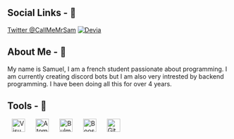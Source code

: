 ## Social Links - 🔗

[Twitter @CallMeMrSam](https://twitter.com/CallMeMrSam)
[![Devia](https://discord.com/api/guilds/877500438595895326/widget.png)](https://discord.gg/S29f7PAekS)

## About Me - 👤
My name is Samuel, I am a french student passionate about programming. I am currently creating discord bots but I am also very intrested by backend programming. I have been doing all this for over 4 years.

## Tools - 🔧
<div>
  <img style="margin: 0 10px;" alt="Visual Studio Code" src="https://upload.wikimedia.org/wikipedia/commons/thumb/9/9a/Visual_Studio_Code_1.35_icon.svg/1200px-Visual_Studio_Code_1.35_icon.svg.png" width="30px" /> 
  <img style="margin: 0 10px;" alt="Atom Editor" src="https://www.pubnub.com/wp-content/uploads/2015/01/B62xj9FCUAA3YoC.png" width="30px" /> 
  <img style="margin: 0 10px;" alt="Bulma" src="https://external-content.duckduckgo.com/ip3/bulma.io.ico" width="30px" /> 
  <img style="margin: 0 10px;" alt="Boostrap" src="https://cdn.iconscout.com/icon/free/png-256/bootstrap-6-1175203.png" width="30px" /> 
  <img style="margin: 0 10px;" alt="GitHub" src="https://cdn4.iconfinder.com/data/icons/iconsimple-logotypes/512/github-512.png" width="30px" /> 
</div>
